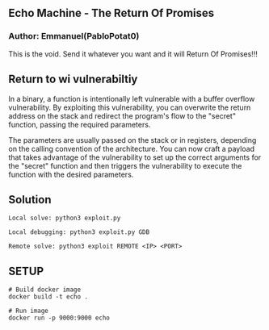 ## Echo Machine - The Return Of Promises

### Author: Emmanuel(PabloPotat0) 

This is the void. Send it whatever you want and it will Return Of Promises!!!

## Return to wi vulnerabiltiy

In a binary, a function is intentionally left vulnerable with a buffer overflow vulnerability. By exploiting this vulnerability, you can overwrite the return address on the stack and redirect the program's flow to the "secret" function, passing the required parameters.

The parameters are usually passed on the stack or in registers, depending on the calling convention of the architecture. You can now craft a payload that takes advantage of the vulnerability to set up the correct arguments for the "secret" function and then triggers the vulnerability to execute the function with the desired parameters.

## Solution

`Local solve: python3 exploit.py`

`Local debugging: python3 exploit.py GDB`

`Remote solve: python3 exploit REMOTE <IP> <PORT>`

## SETUP

```
# Build docker image
docker build -t echo .

# Run image
docker run -p 9000:9000 echo

```